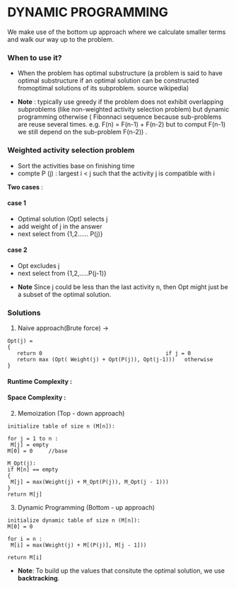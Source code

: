 # DYNAMIC PROGRAMMING

We make use of the bottom up approach where we calculate smaller terms and walk our way up to the problem.

### When to use it?
* When the problem has optimal substructure (a problem is said to have optimal substructure if an optimal solution can be constructed fromoptimal solutions
of its subproblem. source wikipedia)

* <b>Note</b> : typically use greedy if the problem does not exhibit overlapping subproblems (like non-weighted activity selection problem) but dynamic programming
otherwise ( Fibonnaci sequence because sub-problems are reuse several times. e.g. F(n) = F(n-1) + F(n-2) but to comput F(n-1) we still depend on the sub-problem
F(n-2)) . 

### Weighted activity selection problem
- Sort the activities base on finishing time
- compte P (j) : largest i < j such that the activity j is compatible with i

<b>Two cases</b> : <br />
#### case 1
- Optimal solution (Opt) selects j
- add weight of j in the answer
- next select from {1,2...... P(j)}

#### case 2 
- Opt excludes j 
- next select from {1,2,.....P(j-1)}

* <b>Note</b> Since j could be less than the last activity n, then Opt might just be a subset of the optimal solution. 

### Solutions
1. Naive approach(Brute force) -> 
 ```
 Opt(j) =
 {  
    return 0                                       if j = 0
    return max (Opt( Weight(j) + Opt(P(j)), Opt(j-1)))   otherwise
 }       
 ```
 #### Runtime Complexity :
 #### Space Complexity :
 
 
 2. Memoization (Top - down approach)
 ```
initialize table of size n (M[n]):

for j = 1 to n :
  M[j] = empty
M[0] = 0     //base 

M_Opt(j):
if M[n] == empty
{
  M[j] = max(Weight(j) + M_Opt(P(j)), M_Opt(j - 1)))
}
return M[j]
```

 3. Dynamic Programming (Bottom - up approach)
 ```
initialize dynamic table of size n (M[n]):
M[0] = 0

for i = n :
  M[i] = max(Weight(j) + M[(P(j)], M[j - 1]))
  
return M[i]
 ```
 * <b>Note</b>: To build up the values that consitute the optimal solution, we use  <b>backtracking</b>. 
 
 
 
 
 
 
 
 
 
 
